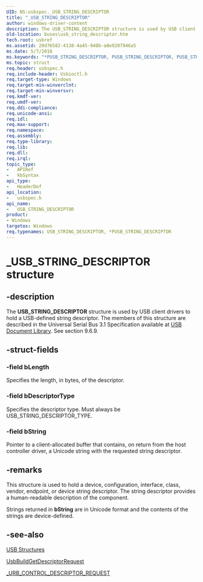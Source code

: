 ```yaml
---
UID: NS:usbspec._USB_STRING_DESCRIPTOR
title: "_USB_STRING_DESCRIPTOR"
author: windows-driver-content
description: The USB_STRING_DESCRIPTOR structure is used by USB client drivers to hold a USB-defined string descriptor.
old-location: buses\usb_string_descriptor.htm
tech.root: usbref
ms.assetid: 20d76582-4138-4a45-940b-a8e9207946a5
ms.date: 5/7/2018
ms.keywords: "*PUSB_STRING_DESCRIPTOR, PUSB_STRING_DESCRIPTOR, PUSB_STRING_DESCRIPTOR structure pointer [Buses], USB_STRING_DESCRIPTOR, USB_STRING_DESCRIPTOR structure [Buses], _USB_STRING_DESCRIPTOR, buses.usb_string_descriptor, usbspec/PUSB_STRING_DESCRIPTOR, usbspec/USB_STRING_DESCRIPTOR, usbstrct_b0740c7e-9042-4426-be26-20b8620a0e7e.xml"
ms.topic: struct
req.header: usbspec.h
req.include-header: Usbioctl.h
req.target-type: Windows
req.target-min-winverclnt: 
req.target-min-winversvr: 
req.kmdf-ver: 
req.umdf-ver: 
req.ddi-compliance: 
req.unicode-ansi: 
req.idl: 
req.max-support: 
req.namespace: 
req.assembly: 
req.type-library: 
req.lib: 
req.dll: 
req.irql: 
topic_type:
-	APIRef
-	kbSyntax
api_type:
-	HeaderDef
api_location:
-	usbspec.h
api_name:
-	USB_STRING_DESCRIPTOR
product:
- Windows
targetos: Windows
req.typenames: USB_STRING_DESCRIPTOR, *PUSB_STRING_DESCRIPTOR
---
```


# _USB_STRING_DESCRIPTOR structure


## -description


The <b>USB_STRING_DESCRIPTOR</b> structure is used by USB client drivers to hold a USB-defined string descriptor.
The members of this structure are described in the Universal Serial Bus 3.1 Specification available at [USB Document Library](www.usb.org/developers/docs). See section 9.6.9.

## -struct-fields




### -field bLength

Specifies the length, in bytes, of the descriptor.


### -field bDescriptorType

Specifies the descriptor type. Must always be USB_STRING_DESCRIPTOR_TYPE.


### -field bString

Pointer to a client-allocated buffer that contains, on return from the host controller driver, a Unicode string with the requested string descriptor.


## -remarks



This structure is used to hold a device, configuration, interface, class, vendor, endpoint, or device string descriptor. The string descriptor provides a human-readable description of the component.

Strings returned in <b>bString</b> are in Unicode format and the contents of the strings are device-defined.




## -see-also




<a href="https://msdn.microsoft.com/library/windows/hardware/ff540160">USB Structures</a>



<a href="https://msdn.microsoft.com/library/windows/hardware/ff538943">UsbBuildGetDescriptorRequest</a>



<a href="https://msdn.microsoft.com/library/windows/hardware/ff540357">_URB_CONTROL_DESCRIPTOR_REQUEST</a>
 

 

